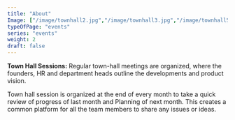 ```yaml
---
title: "About"
Image: ["/image/townhall2.jpg","/image/townhall3.jpg","/image/townhall5.jpg"]
typeOfPage: "events"
series: "events"
weight: 2
draft: false
---
```

 <p><b>Town Hall Sessions:</b> Regular town-hall meetings are organized, where the founders, HR and department heads outline the developments and product vision. </p>
                            <p>Town hall session is organized at the end of every month to take a quick review of progress of last month and Planning of next month. This creates a common platform for all the team members to share any issues or ideas.</p>